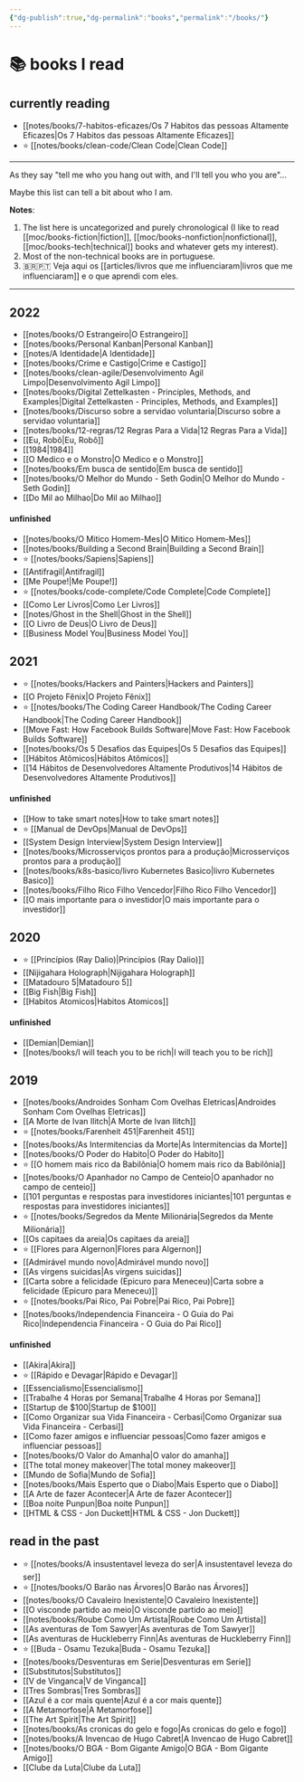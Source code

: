 ```yaml
---
{"dg-publish":true,"dg-permalink":"books","permalink":"/books/"}
---
```


# 📚 books I read

## currently reading

- [[notes/books/7-habitos-eficazes/Os 7 Habitos das pessoas Altamente Eficazes\|Os 7 Habitos das pessoas Altamente Eficazes]]
- ⭐ [[notes/books/clean-code/Clean Code\|Clean Code]]

---

As they say "tell me who you hang out with, and I'll tell you who you are"...

Maybe this list can tell a bit about who I am.

**Notes**:

1. The list here is uncategorized and purely chronological (I like to read [[moc/books-fiction\|fiction]], [[moc/books-nonfiction\|nonfictional]], [[moc/books-tech\|technical]] books and whatever gets my interest).
2. Most of the non-technical books are in portuguese.
3. 🇧🇷🇵🇹 Veja aqui os [[articles/livros que me influenciaram\|livros que me influenciaram]] e o que aprendi com eles.

---

## 2022

- [[notes/books/O Estrangeiro\|O Estrangeiro]]
- [[notes/books/Personal Kanban\|Personal Kanban]]
- [[notes/A Identidade\|A Identidade]]
- [[notes/books/Crime e Castigo\|Crime e Castigo]]
- [[notes/books/clean-agile/Desenvolvimento Agil Limpo\|Desenvolvimento Agil Limpo]]
- [[notes/books/Digital Zettelkasten - Principles, Methods, and Examples\|Digital Zettelkasten - Principles, Methods, and Examples]]
- [[notes/books/Discurso sobre a servidao voluntaria\|Discurso sobre a servidao voluntaria]]
- [[notes/books/12-regras/12 Regras Para a Vida\|12 Regras Para a Vida]]
- [[Eu, Robô\|Eu, Robô]]
- [[1984\|1984]]
- [[O Medico e o Monstro\|O Medico e o Monstro]]
- [[notes/books/Em busca de sentido\|Em busca de sentido]]
- [[notes/books/O Melhor do Mundo - Seth Godin\|O Melhor do Mundo - Seth Godin]]
- [[Do Mil ao Milhao\|Do Mil ao Milhao]]

#### unfinished

- [[notes/books/O Mitico Homem-Mes\|O Mitico Homem-Mes]]
- [[notes/books/Building a Second Brain\|Building a Second Brain]]
- ⭐ [[notes/books/Sapiens\|Sapiens]]
- [[Antifragil\|Antifragil]]
- [[Me Poupe!\|Me Poupe!]]
- ⭐ [[notes/books/code-complete/Code Complete\|Code Complete]]
- [[Como Ler Livros\|Como Ler Livros]]
- [[notes/Ghost in the Shell\|Ghost in the Shell]]
- [[O Livro de Deus\|O Livro de Deus]]
- [[Business Model You\|Business Model You]]



## 2021

- ⭐ [[notes/books/Hackers and Painters\|Hackers and Painters]]
- [[O Projeto Fênix\|O Projeto Fênix]]
- ⭐ [[notes/books/The Coding Career Handbook/The Coding Career Handbook\|The Coding Career Handbook]]
- [[Move Fast: How Facebook Builds Software\|Move Fast: How Facebook Builds Software]]
- [[notes/books/Os 5 Desafios das Equipes\|Os 5 Desafios das Equipes]]
- [[Hábitos Atômicos\|Hábitos Atômicos]]
- [[14 Hábitos de Desenvolvedores Altamente Produtivos\|14 Hábitos de Desenvolvedores Altamente Produtivos]]


#### unfinished

- [[How to take smart notes\|How to take smart notes]]
- ⭐ [[Manual de DevOps\|Manual de DevOps]]
- [[System Design Interview\|System Design Interview]]
- [[notes/books/Microsserviços prontos para a produção\|Microsserviços prontos para a produção]]
- [[notes/books/k8s-basico/livro Kubernetes Basico\|livro Kubernetes Basico]]
- [[notes/books/Filho Rico Filho Vencedor\|Filho Rico Filho Vencedor]]
- [[O mais importante para o investidor\|O mais importante para o investidor]]



## 2020

- ⭐ [[Princípios (Ray Dalio)\|Princípios (Ray Dalio)]]
- [[Nijigahara Holograph\|Nijigahara Holograph]]
- [[Matadouro 5\|Matadouro 5]]
- [[Big Fish\|Big Fish]]
- [[Habitos Atomicos\|Habitos Atomicos]]

#### unfinished

- [[Demian\|Demian]]
- [[notes/books/I will teach you to be rich\|I will teach you to be rich]]


## 2019

- [[notes/books/Androides Sonham Com Ovelhas Eletricas\|Androides Sonham Com Ovelhas Eletricas]]
- [[A Morte de Ivan Ilitch\|A Morte de Ivan Ilitch]]
- ⭐ [[notes/books/Farenheit 451\|Farenheit 451]]
- [[notes/books/As Intermitencias da Morte\|As Intermitencias da Morte]]
- [[notes/books/O Poder do Habito\|O Poder do Habito]]
- ⭐ [[O homem mais rico da Babilônia\|O homem mais rico da Babilônia]]
- [[notes/books/O Apanhador no Campo de Centeio\|O apanhador no campo de centeio]]
- [[101 perguntas e respostas para investidores iniciantes\|101 perguntas e respostas para investidores iniciantes]]
- ⭐ [[notes/books/Segredos da Mente Milionária\|Segredos da Mente Milionária]]
- [[Os capitaes da areia\|Os capitaes da areia]]
- ⭐ [[Flores para Algernon\|Flores para Algernon]]
- [[Admirável mundo novo\|Admirável mundo novo]]
- [[As virgens suicidas\|As virgens suicidas]]
- [[Carta sobre a felicidade (Epicuro para Meneceu)\|Carta sobre a felicidade (Epicuro para Meneceu)]]
- ⭐ [[notes/books/Pai Rico, Pai Pobre\|Pai Rico, Pai Pobre]]
- [[notes/books/Independencia Financeira - O Guia do Pai Rico\|Independencia Financeira - O Guia do Pai Rico]]


#### unfinished

- [[Akira\|Akira]]
- ⭐ [[Rápido e Devagar\|Rápido e Devagar]]
- [[Essencialismo\|Essencialismo]]
- [[Trabalhe 4 Horas por Semana\|Trabalhe 4 Horas por Semana]]
- [[Startup de $100\|Startup de $100]]
- [[Como Organizar sua Vida Financeira - Cerbasi\|Como Organizar sua Vida Financeira - Cerbasi]]
- [[Como fazer amigos e influenciar pessoas\|Como fazer amigos e influenciar pessoas]]
- [[notes/books/O Valor do Amanha\|O valor do amanha]]
- [[The total money makeover\|The total money makeover]]
- [[Mundo de Sofia\|Mundo de Sofia]]
- [[notes/books/Mais Esperto que o Diabo\|Mais Esperto que o Diabo]]
- [[A Arte de fazer Acontecer\|A Arte de fazer Acontecer]]
- [[Boa noite Punpun\|Boa noite Punpun]]
- [[HTML & CSS - Jon Duckett\|HTML & CSS - Jon Duckett]]


## read in the past

- ⭐ [[notes/books/A insustentavel leveza do ser\|A insustentavel leveza do ser]]
- ⭐ [[notes/books/O Barão nas Árvores\|O Barão nas Árvores]]
- [[notes/books/O Cavaleiro Inexistente\|O Cavaleiro Inexistente]]
- [[O visconde partido ao meio\|O visconde partido ao meio]]
- [[notes/books/Roube Como Um Artista\|Roube Como Um Artista]]
- [[As aventuras de Tom Sawyer\|As aventuras de Tom Sawyer]]
- [[As aventuras de Huckleberry Finn\|As aventuras de Huckleberry Finn]]
- ⭐ [[Buda - Osamu Tezuka\|Buda - Osamu Tezuka]]
- [[notes/books/Desventuras em Serie\|Desventuras em Serie]]
- [[Substitutos\|Substitutos]]
- [[V de Vinganca\|V de Vinganca]]
- [[Tres Sombras\|Tres Sombras]]
- [[Azul é a cor mais quente\|Azul é a cor mais quente]]
- [[A Metamorfose\|A Metamorfose]]
- [[The Art Spirit\|The Art Spirit]]
- [[notes/books/As cronicas do gelo e fogo\|As cronicas do gelo e fogo]]
- [[notes/books/A Invencao de Hugo Cabret\|A Invencao de Hugo Cabret]]
- [[notes/books/O BGA - Bom Gigante Amigo\|O BGA - Bom Gigante Amigo]]
- [[Clube da Luta\|Clube da Luta]]
